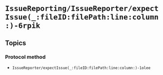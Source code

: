 # ``IssueReporting/IssueReporter/expectIssue(_:fileID:filePath:line:column:)-6rpik``

## Topics

### Protocol method

- ``IssueReporter/expectIssue(_:fileID:filePath:line:column:)-1olee``
